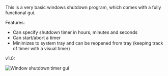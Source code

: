 This is a very basic windows shutdown program, which comes with a fully functional gui.

Features:

* Can specify shutdown timer in hours, minutes and seconds
* Can start/abort a timer
* Minimizes to system tray and can be reopened from tray (keeping track of timer with a visual timer)

v1.0:

![Window shutdown timer gui](http://i.imgur.com/w9ijUNe.jpg)
